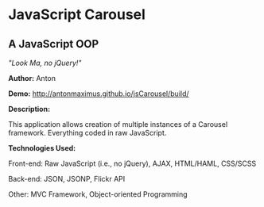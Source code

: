 # JavaScript Carousel

A JavaScript OOP
--------------
*"Look Ma, no jQuery!"*


**Author:** Anton

**Demo:** http://antonmaximus.github.io/jsCarousel/build/

**Description:**

This application allows creation of multiple instances of a Carousel framework.  Everything coded in raw JavaScript.

**Technologies Used:**


Front-end: 
Raw JavaScript (i.e., no jQuery), AJAX, HTML/HAML, CSS/SCSS 

Back-end: 
JSON, JSONP, Flickr API

Other:
MVC Framework, Object-oriented Programming


